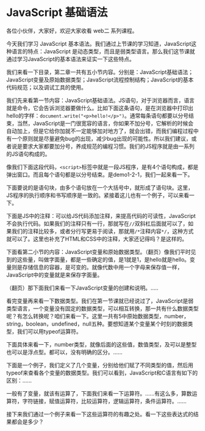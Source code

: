 # JavaScript 基础语法

各位小伙伴，大家好，欢迎大家收看 web二 系列课程。

今天我们学习 JavaScript 基本语法。我们通过上节课的学习知道，JavaScript这种语言的特点：JavaScript 是动态类型，而且是弱类型语言。那么我们这节课就通过学习JavaScript的基本语法来证实一下这些特点。

我们来看一下目录，第二章一共有五小节内容。分别是：JavaScript基础语法；JavaScript变量及原始数据类型；JavaScript流程控制结构；JavaScript的基本代码规范；以及调试工具的使用。

我们先来看第一节内容：JavaScript基础语法。JS语句，对于浏览器而言，语言就是命令，它会告诉浏览器要做什么。比如下面这条语句，是在浏览器中打印出hello的字样：`document.write("<p>hello!</p>")`。通常每条语句都要以分号结束，当然，JavaScript是一门很宽容的语言，你如果不加分号，它解析的时候会自动加上，但是它给你加就不一定能够加对地方了，就会出错，而我们编程过程中有一个原则就是尽量避免bug的出现，减少bug出现的可能性。所以我们建议，或者说是要求大家都要加分号，养成规范的编程习惯。我们的JS程序就是由一系列的JS语句构成的。

像我们下面这段代码，`<script>`标签中就是一段JS程序，是有4个语句构成，都是弹出窗口。而且每个语句都是以分号结束。是demo1-2-1，我们一起来看一下。

下面要说的是语句块，由多个语句放在一个大括号中，就形成了语句块。这里，JS程序的执行顺序和书写顺序是一致的。紧接着这儿也有一个例子，可以来看一下。

下面是JS中的注释：可以给JS代码添加注释，来提高代码的可读性，JavaScript不会执行代码。如果我们的注释只有一行，那就写在`//`双斜杠后面就可以了，如果我们的注释比较多，或者分行写更易于阅读，那就用`/*`注释内容`*/`，这种方式就可以了。这里也补充了HTML和CSS中的注释，大家还记得吗？是这样的。

下面看第二小节的内容：JavaScript变量和原始数据类型。（翻页）像我们平时见到的这些量，叫做字面量，都是一些确定的值，是1就是1，是hello就是hello。变量则是存储信息的容器，是可变的。就像代数中用一个字母来保存值一样，JavaScript中的变量就是来保存字面量。

（翻页）那下面我们来看一下JavaScript变量的创建和说明。.....

看完变量再来看一下数据类型。我们在第一节课就已经说过了，JavaScript是弱类型语言，一个变量没有固定的数据类型，可以相互转换，那一共有什么数据类型呢？有怎么转换呢？咱们来看一下。这里一共有5中原始数据类型，number，string，boolean，undefined，null五种。要想知道某个变量某个时刻的数据类型，我们可以用typeof运算符。

下面具体来看一下，number类型，就像后面的这些值，数值类型，及可以是整型也可以是浮点型。都可以，没有明确的区分。......

下面是一个例子，我们定义了几个变量，分别给他们赋了不同类型的值，然后用typeof来查看各个变量的数据类型。我们可以看到，JavaScript和C语言有如下的区别：......

一般有了变量，就该有运算了，下面我们来看一下运算符。......有这么多，算数运算符，字符链接，赋值运算符，比较运算符，逻辑运算符，条件运算符。......

接下来我们通过一个例子来看一下这些运算符的有趣之处。看一下这些表达式的结果都会是多少？


























